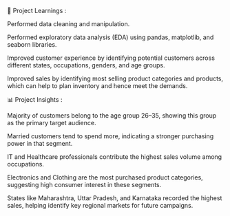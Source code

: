 📘 Project Learnings : 

Performed data cleaning and manipulation.

Performed exploratory data analysis (EDA) using pandas, matplotlib, and seaborn libraries.

Improved customer experience by identifying potential customers across different states, occupations, genders, and age groups.

Improved sales by identifying most selling product categories and products, which can help to plan inventory and hence meet the demands.



📊 Project Insights :

Majority of customers belong to the age group 26–35, showing this group as the primary target audience.

Married customers tend to spend more, indicating a stronger purchasing power in that segment.

IT and Healthcare professionals contribute the highest sales volume among occupations.

Electronics and Clothing are the most purchased product categories, suggesting high consumer interest in these segments.

States like Maharashtra, Uttar Pradesh, and Karnataka recorded the highest sales, helping identify key regional markets for future campaigns.
